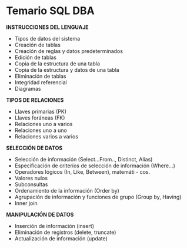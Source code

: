 # Temario SQL DBA

**INSTRUCCIONES DEL LENGUAJE**

* Tipos de datos del sistema
* Creación de tablas
* Creación de reglas y datos predeterminados
* Edición de tablas
* Copia de la estructura de una tabla
* Copia de la estructura y datos de una tabla
* Eliminación de tablas
* Integridad referencial
* Diagramas 

**TIPOS DE RELACIONES**

* Llaves primarias \(PK\)
* Llaves foráneas \(FK\)
* Relaciones uno a varios
* Relaciones uno a uno
* Relaciones varios a varios

**SELECCIÓN DE DATOS**

* Selección de información \(Select...From.., Distinct, Alias\)
* Especificación de criterios de selección de información \(Where...\)
* Operadores lógicos \(In, Like, Between\), matemáti - cos.
* Valores nulos
* Subconsultas
* Ordenamiento de la información \(Order by\)
* Agrupación de información y funciones de grupo \(Group by, Having\)
* Inner join 

**MANIPULACIÓN DE DATOS**

* Inserción de información \(insert\)
* Eliminación de registros \(delete, truncate\)
* Actualización de información \(update\)







